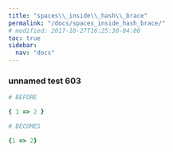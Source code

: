 ```yaml
---
title: "spaces\\_inside\\_hash\\_brace"
permalink: "/docs/spaces_inside_hash_brace/"
# modified: 2017-10-27T16:25:30-04:00
toc: true
sidebar:
  nav: "docs"
---
```

### unnamed test 603
```ruby
# BEFORE

{ 1 => 2 }

```
```ruby
# BECOMES

{1 => 2}

```

